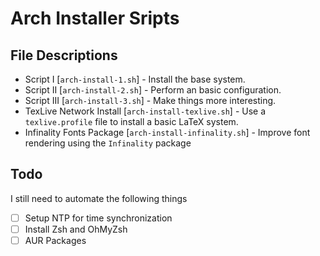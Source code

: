 # Arch Installer Sripts

## File Descriptions

* Script I [`arch-install-1.sh`] - Install the base system.
* Script II [`arch-install-2.sh`] - Perform an basic configuration.
* Script III [`arch-install-3.sh`] - Make things more interesting.
* TexLive Network Install [`arch-install-texlive.sh`] - Use a `texlive.profile` file to install a basic LaTeX system.
* Infinality Fonts Package [`arch-install-infinality.sh`] - Improve font rendering using the `Infinality` package

## Todo
I still need to automate the following things
* [ ] Setup NTP for time synchronization
* [ ] Install Zsh and OhMyZsh
* [ ] AUR Packages

